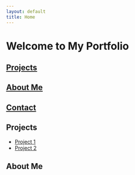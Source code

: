 ```yaml
---
layout: default
title: Home
---
```


# Welcome to My Portfolio

## [Projects](projects.md)
## [About Me](about.md)
## [Contact](contact.md)

## Projects

- [Project 1](project1.md)
- [Project 2](project2.md)

## About Me

